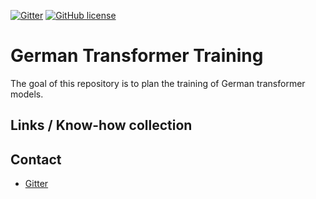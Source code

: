 [![Gitter](https://badges.gitter.im/German-Transformer-Training/community.svg)](https://gitter.im/German-Transformer-Training/community?utm_source=badge&utm_medium=badge&utm_campaign=pr-badge)
[![GitHub license](https://img.shields.io/github/license/PhilipMay/german-transformer-training)](https://github.com/PhilipMay/german-transformer-training/blob/master/LICENSE)

# German Transformer Training
The goal of this repository is to plan the training of German transformer models.

## Links / Know-how collection

## Contact
- [Gitter](https://gitter.im/German-Transformer-Training/community?utm_source=share-link&utm_medium=link&utm_campaign=share-link)
